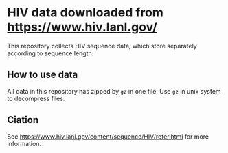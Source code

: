 # HIV data downloaded from https://www.hiv.lanl.gov/

This repository collects HIV sequence data, which store separately according to sequence length.

## How to use data

All data in this repository has zipped by `gz` in one file. Use `gz` in unix system to decompress files.

## Ciation

See https://www.hiv.lanl.gov/content/sequence/HIV/refer.html for more information.